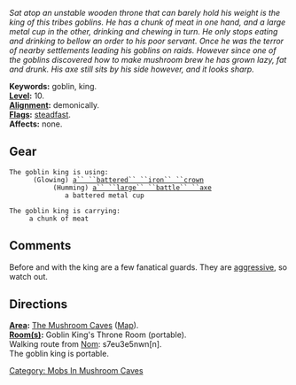 *Sat atop an unstable wooden throne that can barely hold his weight is
the king of this tribes goblins. He has a chunk of meat in one hand, and
a large metal cup in the other, drinking and chewing in turn. He only
stops eating and drinking to bellow an order to his poor servant. Once
he was the terror of nearby settlements leading his goblins on raids.
However since one of the goblins discovered how to make mushroom brew he
has grown lazy, fat and drunk. His axe still sits by his side however,
and it looks sharp.*

**Keywords:** goblin, king.  
**[Level](Level.md "wikilink"):** 10.  
**[Alignment](Alignment.md "wikilink"):** demonically.  
**[Flags](:Category:_Mob_Types.md "wikilink"):**
[steadfast](Sentinel_Mobs.md "wikilink").  
**Affects:** none.  

## Gear

`The goblin king is using:`  
<worn on head>`      (Glowing) `[`a`` ``battered`` ``iron`` ``crown`](Battered_Iron_Crown.md "wikilink")  
<wielded>`           (Humming) `[`a`` ``large`` ``battle`` ``axe`](Large_Battle_Axe.md "wikilink")  
<held>`              a battered metal cup`

`The goblin king is carrying:`  
`     a chunk of meat`

## Comments

Before and with the king are a few fanatical guards. They are
[aggressive](Aggressive_Mobs.md "wikilink"), so watch out.

## Directions

**[Area](:Category:_Areas.md "wikilink"):** [The Mushroom
Caves](:Category:_Mushroom_Caves.md "wikilink")
([Map](Mushroom_Caves_Map.md "wikilink")).  
**[Room(s)](:Category:_Rooms.md "wikilink"):** Goblin King's Throne Room
(portable).  
Walking route from [Nom](Nom "wikilink"): s7eu3e5nwn\[n\].  
The goblin king is portable.  

[Category: Mobs In Mushroom
Caves](Category:_Mobs_In_Mushroom_Caves "wikilink")

